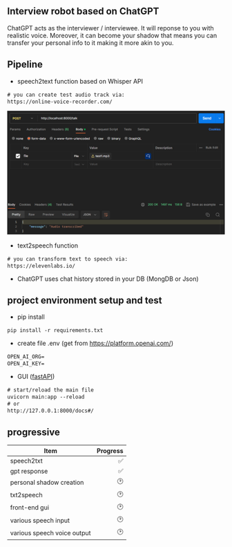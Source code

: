 ## Interview robot based on ChatGPT
ChatGPT acts as the interviewer / interviewee. It will reponse to you with realistic voice. Moreover, it can become your shadow that means you can transfer your personal info to it making it more akin to you.

## Pipeline
- speech2text function based on Whisper API
```
# you can create test audio track via:
https://online-voice-recorder.com/
```
![transcribed text display](img/image.png)

- text2speech function
```
# you can transform text to speech via:
https://elevenlabs.io/
```

- ChatGPT uses chat history stored in your DB (MongDB or Json)


## project environment setup and test
- pip install
```
pip install -r requirements.txt
```

- create file .env (get from https://platform.openai.com/)
```
OPEN_AI_ORG=
OPEN_AI_KEY=
```

- GUI ([fastAPI](c:/Users/Steve/AppData/Local/Microsoft/Windows/INetCache/IE/JLD6YHZX/N8928GYB))
```
# start/reload the main file
uvicorn main:app --reload
# or 
http://127.0.0.1:8000/docs#/
```

## progressive

| Item                         | Progress   |
|------------------------------|-----------:|
|speech2txt                    |✅         |
|gpt response                  |✅         |
|personal shadow creation      |🕑         |
|txt2speech                    |🕑         |
|front-end gui                 |🕑         |
|various speech input          |🕑         |
|various speech voice output   |🕑         |